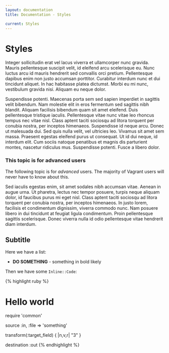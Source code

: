 ```yaml
---
layout: documentation
title: Documentation - Styles

current: Styles
---
```

# Styles

Integer sollicitudin erat vel lacus viverra et ullamcorper nunc gravida. Mauris pellentesque suscipit velit, id eleifend arcu scelerisque eu. Nunc luctus arcu id mauris hendrerit sed convallis orci pretium. Pellentesque dapibus enim non justo accumsan porttitor. Curabitur interdum nunc et dui tincidunt aliquet. In hac habitasse platea dictumst. Morbi eu mi nunc, vestibulum gravida nisi. Aliquam eu neque dolor.

Suspendisse potenti. Maecenas porta sem sed sapien imperdiet in sagittis velit bibendum. Nam molestie elit in eros fermentum sed sagittis nibh blandit. Aliquam facilisis bibendum quam sit amet eleifend. Duis pellentesque tristique iaculis. Pellentesque vitae nunc vitae leo rhoncus tempus nec vitae nisl. Class aptent taciti sociosqu ad litora torquent per conubia nostra, per inceptos himenaeos. Suspendisse id neque arcu. Donec ut malesuada dui. Sed quis nulla velit, vel ultricies leo. Vivamus sit amet sem massa. Praesent egestas eleifend purus ut consequat. Ut id dui neque, id interdum elit. Cum sociis natoque penatibus et magnis dis parturient montes, nascetur ridiculus mus. Suspendisse potenti. Fusce a libero dolor.

<div class="alert alert-block alert-notice">
  <h3>This topic is for advanced users</h3>
  <p>
    The following topic is for <em>advanced</em> users. The majority of Vagrant users
    will never have to know about this.
  </p>
</div>

Sed iaculis egestas enim, sit amet sodales nibh accumsan vitae. Aenean in augue urna. Ut pharetra, lectus nec tempor posuere, turpis neque aliquam dolor, id faucibus purus mi eget nisl. Class aptent taciti sociosqu ad litora torquent per conubia nostra, per inceptos himenaeos. In justo lorem, facilisis et condimentum dignissim, viverra commodo nunc. Nam posuere libero in dui tincidunt at feugiat ligula condimentum. Proin pellentesque sagittis scelerisque. Donec viverra nulla id odio pellentesque vitae hendrerit diam interdum.

## Subtitle

Here we have a list:

* **DO SOMETHING** - something in bold likely

Then we have some `Inline::Code`:

{% highlight ruby %}
# Hello world
require 'common'

source :in, :file => 'something'

transform(:target_field) { |n,v,r| "3" }

destination :out
{% endhighlight %}
